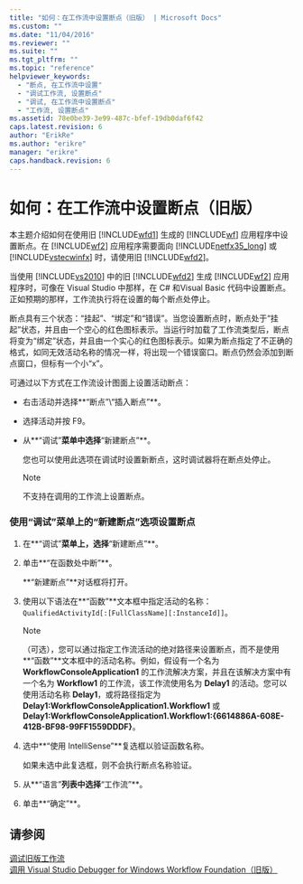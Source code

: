 ```yaml
---
title: "如何：在工作流中设置断点（旧版） | Microsoft Docs"
ms.custom: ""
ms.date: "11/04/2016"
ms.reviewer: ""
ms.suite: ""
ms.tgt_pltfrm: ""
ms.topic: "reference"
helpviewer_keywords: 
  - "断点, 在工作流中设置"
  - "调试工作流, 设置断点"
  - "调试, 在工作流中设置断点"
  - "工作流, 设置断点"
ms.assetid: 78e0be39-3e99-487c-bfef-19db0daf6f42
caps.latest.revision: 6
author: "ErikRe"
ms.author: "erikre"
manager: "erikre"
caps.handback.revision: 6
---
```

# 如何：在工作流中设置断点（旧版）
本主题介绍如何在使用旧 [!INCLUDE[wfd1](../workflow-designer/includes/wfd1_md.md)] 生成的 [!INCLUDE[wf](../workflow-designer/includes/wf_md.md)] 应用程序中设置断点。在 [!INCLUDE[wf2](../workflow-designer/includes/wf2_md.md)] 应用程序需要面向 [!INCLUDE[netfx35_long](../workflow-designer/includes/netfx35_long_md.md)] 或 [!INCLUDE[vstecwinfx](../workflow-designer/includes/vstecwinfx_md.md)] 时，请使用旧 [!INCLUDE[wfd2](../workflow-designer/includes/wfd2_md.md)]。  
  
 当使用 [!INCLUDE[vs2010](../modeling/includes/vs2010_md.md)] 中的旧 [!INCLUDE[wfd2](../workflow-designer/includes/wfd2_md.md)] 生成 [!INCLUDE[wf2](../workflow-designer/includes/wf2_md.md)] 应用程序时，可像在 Visual Studio 中那样，在 C\# 和Visual Basic 代码中设置断点。正如预期的那样，工作流执行将在设置的每个断点处停止。  
  
 断点具有三个状态：“挂起”、“绑定”和“错误”。当您设置断点时，断点处于“挂起”状态，并且由一个空心的红色图标表示。当运行时加载了工作流类型后，断点将变为“绑定”状态，并且由一个实心的红色图标表示。如果为断点指定了不正确的格式，如同无效活动名称的情况一样，将出现一个错误窗口。断点仍然会添加到断点窗口，但标有一个小“x”。  
  
 可通过以下方式在工作流设计图面上设置活动断点：  
  
-   右击活动并选择**“断点”\\“插入断点”**。  
  
-   选择活动并按 F9。  
  
-   从**“调试”**菜单中选择**“新建断点”**。  
  
     您也可以使用此选项在调试时设置新断点，这时调试器将在断点处停止。  
  
    > [!NOTE]
    >  不支持在调用的工作流上设置断点。  
  
### 使用“调试”菜单上的“新建断点”选项设置断点  
  
1.  在**“调试”**菜单上，选择**“新建断点”**。  
  
2.  单击**“在函数处中断”**。  
  
     **“新建断点”**对话框将打开。  
  
3.  使用以下语法在**“函数”**文本框中指定活动的名称：`QualifiedActivityId[:[FullClassName][:InstanceId]]`。  
  
    > [!NOTE]
    >  （可选），您可以通过指定工作流活动的绝对路径来设置断点，而不是使用**“函数”**文本框中的活动名称。例如，假设有一个名为 **WorkflowConsoleApplication1** 的工作流解决方案，并且在该解决方案中有一个名为 **Workflow1** 的工作流，该工作流使用名为 **Delay1** 的活动。您可以使用活动名称 **Delay1**，或将路径指定为 **Delay1:WorkflowConsoleApplication1.Workflow1** 或 **Delay1:WorkflowConsoleApplication1.Workflow1:{6614886A\-608E\-412B\-BF98\-99FF1559DDDF}**。  
  
4.  选中**“使用 IntelliSense”**复选框以验证函数名称。  
  
     如果未选中此复选框，则不会执行断点名称验证。  
  
5.  从**“语言”**列表中选择**“工作流”**。  
  
6.  单击**“确定”**。  
  
## 请参阅  
 [调试旧版工作流](../workflow-designer/debugging-legacy-workflows.md)   
 [调用 Visual Studio Debugger for Windows Workflow Foundation（旧版）](../workflow-designer/invoking-the-visual-studio-debugger-for-windows-workflow-foundation-legacy.md)